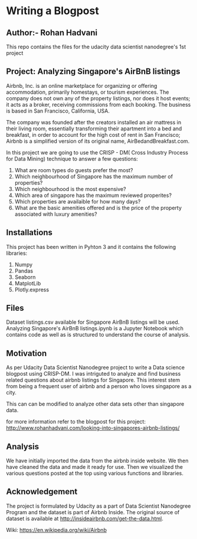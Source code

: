 # Writing a Blogpost
## Author:- Rohan Hadvani
This repo contains the files for the udacity data scientist nanodegree's 1st project
## Project: Analyzing Singapore's AirBnB listings
Airbnb, Inc. is an online marketplace for organizing or offering accommodation, primarily homestays, or tourism experiences. The company does not own any of the property listings, nor does it host events; it acts as a broker, receiving commissions from each booking. The business is based in San Francisco, California, USA.

The company was founded after the creators installed an air mattress in their living room, essentially transforming their apartment into a bed and breakfast, in order to account for the high cost of rent in San Francisco; Airbnb is a simplified version of its original name, AirBedandBreakfast.com.

In this project we are going to use the CRISP - DM( Cross Industry Process for Data Mining) technique to answer a few questions:

1. What are room types do guests prefer the most?
2. Which neighbourhood of Singapore has the maximum number of properties?
3. Which neighbourhood is the most expensive?
4. Which area of singapore has the maximum reviewed properites?
5. Which properties are availaible for how many days?
6. What are the basic amenities offered and is the price of the property associated with luxury amenities?

## Installations
This project has been written in Pyhton 3 and it contains the following libraries: 

1. Numpy
2. Pandas
3. Seaborn
4. MatplotLib
5. Plotly.express

## Files
Dataset listings.csv available for Singapore AirBnB listings will be used. Analyzing Singapore's AirBnB listings.ipynb is a Jupyter Notebook which contains code as well as is structured to understand the course of analysis.

## Motivation
As per Udacity Data Scientist Nanodegree project to write a Data science blogpost using CRISP-DM. I was intriguted to analyze and find business related questions about airbnb listings for Singapore. This interest stem from being a frequent user of airbnb and a person who loves singapore as a city.

This can can be modified to analyze other data sets other than singapore data.

for more information refer to the blogpost for this project: http://www.rohanhadvani.com/looking-into-singapores-airbnb-listings/
## Analysis
We have initially imported the data from the airbnb inside website. We then have cleaned the data and made it ready for use. Then we visualized the various questions posted at the top using various functions and libraries.

## Acknowledgement
The project is formulated by Udacity as a part of Data Scientist Nanodegree Program and the dataset is part of Airbnb Inside. The original source of dataset is available at http://insideairbnb.com/get-the-data.html.

Wiki: https://en.wikipedia.org/wiki/Airbnb
